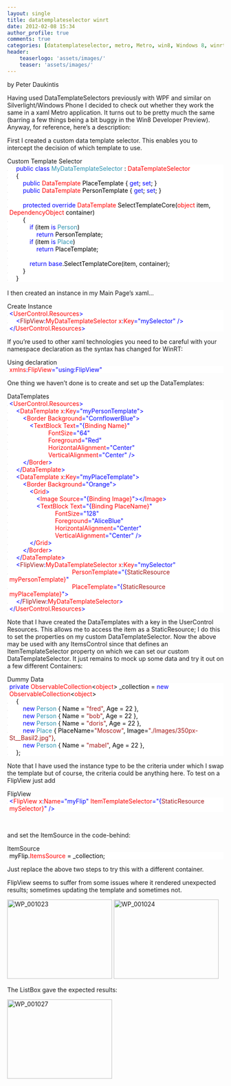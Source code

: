 ```yaml
---
layout: single
title: datatemplateselector winrt
date: 2012-02-08 15:34
author_profile: true
comments: true
categories: [datatemplateselector, metro, Metro, win8, Windows 8, winrt, WinRT]
header:
    teaserlogo: 'assets/images/'
    teaser: 'assets/images/'
---
```

<p>by Peter Daukintis</p>  <p>Having used DataTemplateSelectors previously with WPF and similar on Silverlight/Windows Phone I decided to check out whether they work the same in a xaml Metro application. It turns out to be pretty much the same (barring a few things being a bit buggy in the Win8 Developer Preview). Anyway, for reference, here’s a description:</p>  <p>First I created a custom data template selector. This enables you to intercept the decision of which template to use.</p>  <p></p>  <div id="scid:9ce6104f-a9aa-4a17-a79f-3a39532ebf7c:a41af072-bfdc-4994-948f-59f04447dc58" class="wlWriterEditableSmartContent" style="float:none;display:inline;margin:0;padding:0;"> <div class="le-pavsc-container"> <div class="le-pavsc-titleblock">Custom Template Selector</div> <div style="background:#fff;overflow:auto;"> <ol style="background:#ffffff;margin:0;padding:0 0 0 5px;"> <li>    <span style="background:#ffffff;color:#000000;"></span><span style="background:#ffffff;color:#0000ff;">public</span><span style="background:#ffffff;color:#000000;"> </span><span style="background:#ffffff;color:#0000ff;">class</span><span style="background:#ffffff;color:#000000;"> </span><span style="background:#ffffff;color:#2b91af;">MyDataTemplateSelector</span><span style="background:#ffffff;color:#000000;"> : </span><span style="background:#ffffff;color:#ff0000;">DataTemplateSelector</span></li> <li class="le-pavsc-even">    <span style="background:#ffffff;color:#000000;">{</span></li> <li>        <span style="background:#ffffff;color:#000000;"></span><span style="background:#ffffff;color:#0000ff;">public</span><span style="background:#ffffff;color:#000000;"> </span><span style="background:#ffffff;color:#ff0000;">DataTemplate</span><span style="background:#ffffff;color:#000000;"> PlaceTemplate { </span><span style="background:#ffffff;color:#0000ff;">get</span><span style="background:#ffffff;color:#000000;">; </span><span style="background:#ffffff;color:#0000ff;">set</span><span style="background:#ffffff;color:#000000;">; }</span></li> <li class="le-pavsc-even">        <span style="background:#ffffff;color:#000000;"></span><span style="background:#ffffff;color:#0000ff;">public</span><span style="background:#ffffff;color:#000000;"> </span><span style="background:#ffffff;color:#ff0000;">DataTemplate</span><span style="background:#ffffff;color:#000000;"> PersonTemplate { </span><span style="background:#ffffff;color:#0000ff;">get</span><span style="background:#ffffff;color:#000000;">; </span><span style="background:#ffffff;color:#0000ff;">set</span><span style="background:#ffffff;color:#000000;">; }</span></li> <li><span style="background:#ffffff;color:#000000;"> </span></li> <li class="le-pavsc-even">        <span style="background:#ffffff;color:#000000;"></span><span style="background:#ffffff;color:#0000ff;">protected</span><span style="background:#ffffff;color:#000000;"> </span><span style="background:#ffffff;color:#0000ff;">override</span><span style="background:#ffffff;color:#000000;"> </span><span style="background:#ffffff;color:#ff0000;">DataTemplate</span><span style="background:#ffffff;color:#000000;"> SelectTemplateCore(</span><span style="background:#ffffff;color:#ff0000;">object</span><span style="background:#ffffff;color:#000000;"> item, </span><span style="background:#ffffff;color:#ff0000;">DependencyObject</span><span style="background:#ffffff;color:#000000;"> container)</span></li> <li>        <span style="background:#ffffff;color:#000000;">{</span></li> <li class="le-pavsc-even">            <span style="background:#ffffff;color:#000000;"></span><span style="background:#ffffff;color:#0000ff;">if</span><span style="background:#ffffff;color:#000000;"> (item </span><span style="background:#ffffff;color:#0000ff;">is</span><span style="background:#ffffff;color:#000000;"> </span><span style="background:#ffffff;color:#2b91af;">Person</span><span style="background:#ffffff;color:#000000;">)</span></li> <li>                <span style="background:#ffffff;color:#000000;"></span><span style="background:#ffffff;color:#0000ff;">return</span><span style="background:#ffffff;color:#000000;"> PersonTemplate;</span></li> <li class="le-pavsc-even">            <span style="background:#ffffff;color:#000000;"></span><span style="background:#ffffff;color:#0000ff;">if</span><span style="background:#ffffff;color:#000000;"> (item </span><span style="background:#ffffff;color:#0000ff;">is</span><span style="background:#ffffff;color:#000000;"> </span><span style="background:#ffffff;color:#2b91af;">Place</span><span style="background:#ffffff;color:#000000;">)</span></li> <li>                <span style="background:#ffffff;color:#000000;"></span><span style="background:#ffffff;color:#0000ff;">return</span><span style="background:#ffffff;color:#000000;"> PlaceTemplate;</span></li> <li class="le-pavsc-even">&nbsp;</li> <li>            <span style="background:#ffffff;color:#000000;"></span><span style="background:#ffffff;color:#0000ff;">return</span><span style="background:#ffffff;color:#000000;"> </span><span style="background:#ffffff;color:#0000ff;">base</span><span style="background:#ffffff;color:#000000;">.SelectTemplateCore(item, container);</span></li> <li class="le-pavsc-even">        <span style="background:#ffffff;color:#000000;">}</span></li> <li>    <span style="background:#ffffff;color:#000000;">}</span></li> </ol> </div> </div> </div> <span style="background:white;color:black;">   <br /></span>I then created an instance in my Main Page’s xaml…   <p></p>  <div id="scid:9ce6104f-a9aa-4a17-a79f-3a39532ebf7c:8cc71fc9-a2ea-4159-93a7-e8a79ee2a0d9" class="wlWriterEditableSmartContent" style="float:none;display:inline;margin:0;padding:0;"> <div class="le-pavsc-container"> <div class="le-pavsc-titleblock">Create Instance</div> <div style="background:#fff;overflow:auto;"> <ol style="background:#ffffff;margin:0;padding:0 0 0 5px;"> <li><span style="background:#ffffff;color:#000000;"></span><span style="background:#ffffff;color:#0000ff;">&lt;</span><span style="background:#ffffff;color:#ff0000;">UserControl</span><span style="background:#ffffff;color:#a31515;">.</span><span style="background:#ffffff;color:#ff0000;">Resources</span><span style="background:#ffffff;color:#0000ff;">&gt;</span></li> <li class="le-pavsc-even">    <span style="background:#ffffff;color:#000000;"></span><span style="background:#ffffff;color:#0000ff;">&lt;</span><span style="background:#ffffff;color:#a31515;">FlipView</span><span style="background:#ffffff;color:#0000ff;">:</span><span style="background:#ffffff;color:#ff0000;">MyDataTemplateSelector x</span><span style="background:#ffffff;color:#0000ff;">:</span><span style="background:#ffffff;color:#ff0000;">Key</span><span style="background:#ffffff;color:#0000ff;">=&quot;mySelector&quot; /&gt;</span></li> <li><span style="background:#ffffff;color:#000000;"></span><span style="background:#ffffff;color:#0000ff;">&lt;/</span><span style="background:#ffffff;color:#ff0000;">UserControl</span><span style="background:#ffffff;color:#a31515;">.</span><span style="background:#ffffff;color:#ff0000;">Resources</span><span style="background:#ffffff;color:#0000ff;">&gt;</span></li> </ol> </div> </div> </div>  <p>If you’re used to other xaml technologies you need to be careful with your namespace declaration as the syntax has changed for WinRT:</p>  <div id="scid:9ce6104f-a9aa-4a17-a79f-3a39532ebf7c:88952be7-d021-4be0-a0c7-ba52e413b9ac" class="wlWriterEditableSmartContent" style="float:none;display:inline;margin:0;padding:0;"> <div class="le-pavsc-container"> <div class="le-pavsc-titleblock">Using declaration</div> <div style="background:#fff;overflow:auto;"> <ol style="background:#ffffff;margin:0;padding:0 0 0 5px;"> <li><span style="background:#ffffff;color:#ff0000;">xmlns</span><span style="background:#ffffff;color:#0000ff;">:</span><span style="background:#ffffff;color:#ff0000;">FlipView</span><span style="background:#ffffff;color:#0000ff;">=&quot;using:FlipView&quot;</span></li> </ol> </div> </div> </div>  <p>One thing we haven’t done is to create and set up the DataTemplates:</p>  <div id="scid:9ce6104f-a9aa-4a17-a79f-3a39532ebf7c:2bc677ae-c685-4c65-af0e-27c068a90db8" class="wlWriterEditableSmartContent" style="float:none;display:inline;margin:0;padding:0;"> <div class="le-pavsc-container"> <div class="le-pavsc-titleblock">DataTemplates</div> <div style="background:#fff;overflow:auto;"> <ol style="background:#ffffff;margin:0;padding:0 0 0 5px;"> <li><span style="background:#ffffff;color:#000000;"></span><span style="background:#ffffff;color:#0000ff;">&lt;</span><span style="background:#ffffff;color:#ff0000;">UserControl</span><span style="background:#ffffff;color:#a31515;">.</span><span style="background:#ffffff;color:#ff0000;">Resources</span><span style="background:#ffffff;color:#0000ff;">&gt;</span></li> <li class="le-pavsc-even">    <span style="background:#ffffff;color:#000000;"></span><span style="background:#ffffff;color:#0000ff;">&lt;</span><span style="background:#ffffff;color:#ff0000;">DataTemplate x</span><span style="background:#ffffff;color:#0000ff;">:</span><span style="background:#ffffff;color:#ff0000;">Key</span><span style="background:#ffffff;color:#0000ff;">=&quot;myPersonTemplate&quot;&gt;</span></li> <li>        <span style="background:#ffffff;color:#000000;"></span><span style="background:#ffffff;color:#0000ff;">&lt;</span><span style="background:#ffffff;color:#ff0000;">Border Background</span><span style="background:#ffffff;color:#0000ff;">=&quot;CornflowerBlue&quot;&gt;</span></li> <li class="le-pavsc-even">            <span style="background:#ffffff;color:#000000;"></span><span style="background:#ffffff;color:#0000ff;">&lt;</span><span style="background:#ffffff;color:#ff0000;">TextBlock Text</span><span style="background:#ffffff;color:#0000ff;">=&quot;{</span><span style="background:#ffffff;color:#ff0000;">Binding Name}</span><span style="background:#ffffff;color:#0000ff;">&quot;</span></li> <li>                      <span style="background:#ffffff;color:#000000;"></span><span style="background:#ffffff;color:#ff0000;"> FontSize</span><span style="background:#ffffff;color:#0000ff;">=&quot;64&quot;</span></li> <li class="le-pavsc-even">                      <span style="background:#ffffff;color:#000000;"></span><span style="background:#ffffff;color:#ff0000;"> Foreground</span><span style="background:#ffffff;color:#0000ff;">=&quot;Red&quot;</span></li> <li>                      <span style="background:#ffffff;color:#000000;"></span><span style="background:#ffffff;color:#ff0000;"> HorizontalAlignment</span><span style="background:#ffffff;color:#0000ff;">=&quot;Center&quot;</span></li> <li class="le-pavsc-even">                      <span style="background:#ffffff;color:#000000;"></span><span style="background:#ffffff;color:#ff0000;"> VerticalAlignment</span><span style="background:#ffffff;color:#0000ff;">=&quot;Center&quot; /&gt;</span></li> <li>        <span style="background:#ffffff;color:#000000;"></span><span style="background:#ffffff;color:#0000ff;">&lt;/</span><span style="background:#ffffff;color:#ff0000;">Border</span><span style="background:#ffffff;color:#0000ff;">&gt;</span></li> <li class="le-pavsc-even">    <span style="background:#ffffff;color:#000000;"></span><span style="background:#ffffff;color:#0000ff;">&lt;/</span><span style="background:#ffffff;color:#ff0000;">DataTemplate</span><span style="background:#ffffff;color:#0000ff;">&gt;</span></li> <li>    <span style="background:#ffffff;color:#000000;"></span><span style="background:#ffffff;color:#0000ff;">&lt;</span><span style="background:#ffffff;color:#ff0000;">DataTemplate x</span><span style="background:#ffffff;color:#0000ff;">:</span><span style="background:#ffffff;color:#ff0000;">Key</span><span style="background:#ffffff;color:#0000ff;">=&quot;myPlaceTemplate&quot;&gt;</span></li> <li class="le-pavsc-even">        <span style="background:#ffffff;color:#000000;"></span><span style="background:#ffffff;color:#0000ff;">&lt;</span><span style="background:#ffffff;color:#ff0000;">Border Background</span><span style="background:#ffffff;color:#0000ff;">=&quot;Orange&quot;&gt;</span></li> <li>            <span style="background:#ffffff;color:#000000;"></span><span style="background:#ffffff;color:#0000ff;">&lt;</span><span style="background:#ffffff;color:#ff0000;">Grid</span><span style="background:#ffffff;color:#0000ff;">&gt;</span></li> <li class="le-pavsc-even">                <span style="background:#ffffff;color:#000000;"></span><span style="background:#ffffff;color:#0000ff;">&lt;</span><span style="background:#ffffff;color:#ff0000;">Image Source</span><span style="background:#ffffff;color:#0000ff;">=&quot;{</span><span style="background:#ffffff;color:#ff0000;">Binding Image}</span><span style="background:#ffffff;color:#0000ff;">&quot;&gt;&lt;/</span><span style="background:#ffffff;color:#ff0000;">Image</span><span style="background:#ffffff;color:#0000ff;">&gt;</span></li> <li>                <span style="background:#ffffff;color:#000000;"></span><span style="background:#ffffff;color:#0000ff;">&lt;</span><span style="background:#ffffff;color:#ff0000;">TextBlock Text</span><span style="background:#ffffff;color:#0000ff;">=&quot;{</span><span style="background:#ffffff;color:#ff0000;">Binding PlaceName}</span><span style="background:#ffffff;color:#0000ff;">&quot;</span><span style="background:#ffffff;color:#000000;"> </span></li> <li class="le-pavsc-even">                          <span style="background:#ffffff;color:#000000;"></span><span style="background:#ffffff;color:#ff0000;"> FontSize</span><span style="background:#ffffff;color:#0000ff;">=&quot;128&quot;</span><span style="background:#ffffff;color:#000000;"> </span></li> <li>                          <span style="background:#ffffff;color:#000000;"></span><span style="background:#ffffff;color:#ff0000;"> Foreground</span><span style="background:#ffffff;color:#0000ff;">=&quot;AliceBlue&quot;</span><span style="background:#ffffff;color:#000000;"> </span></li> <li class="le-pavsc-even">                          <span style="background:#ffffff;color:#000000;"></span><span style="background:#ffffff;color:#ff0000;"> HorizontalAlignment</span><span style="background:#ffffff;color:#0000ff;">=&quot;Center&quot;</span><span style="background:#ffffff;color:#000000;"> </span></li> <li>                          <span style="background:#ffffff;color:#000000;"></span><span style="background:#ffffff;color:#ff0000;"> VerticalAlignment</span><span style="background:#ffffff;color:#0000ff;">=&quot;Center&quot; /&gt;</span></li> <li class="le-pavsc-even">            <span style="background:#ffffff;color:#000000;"></span><span style="background:#ffffff;color:#0000ff;">&lt;/</span><span style="background:#ffffff;color:#ff0000;">Grid</span><span style="background:#ffffff;color:#0000ff;">&gt;</span></li> <li>        <span style="background:#ffffff;color:#000000;"></span><span style="background:#ffffff;color:#0000ff;">&lt;/</span><span style="background:#ffffff;color:#ff0000;">Border</span><span style="background:#ffffff;color:#0000ff;">&gt;</span></li> <li class="le-pavsc-even">    <span style="background:#ffffff;color:#000000;"></span><span style="background:#ffffff;color:#0000ff;">&lt;/</span><span style="background:#ffffff;color:#ff0000;">DataTemplate</span><span style="background:#ffffff;color:#0000ff;">&gt;</span></li> <li>    <span style="background:#ffffff;color:#000000;"></span><span style="background:#ffffff;color:#0000ff;">&lt;</span><span style="background:#ffffff;color:#a31515;">FlipView</span><span style="background:#ffffff;color:#0000ff;">:</span><span style="background:#ffffff;color:#ff0000;">MyDataTemplateSelector x</span><span style="background:#ffffff;color:#0000ff;">:</span><span style="background:#ffffff;color:#ff0000;">Key</span><span style="background:#ffffff;color:#0000ff;">=&quot;mySelector&quot;</span></li> <li class="le-pavsc-even">                                    <span style="background:#ffffff;color:#000000;"></span><span style="background:#ffffff;color:#ff0000;"> PersonTemplate</span><span style="background:#ffffff;color:#0000ff;">=&quot;{</span><span style="background:#ffffff;color:#a31515;">StaticResource</span><span style="background:#ffffff;color:#ff0000;"> myPersonTemplate}</span><span style="background:#ffffff;color:#0000ff;">&quot;</span></li> <li>                                    <span style="background:#ffffff;color:#000000;"></span><span style="background:#ffffff;color:#ff0000;"> PlaceTemplate</span><span style="background:#ffffff;color:#0000ff;">=&quot;{</span><span style="background:#ffffff;color:#a31515;">StaticResource</span><span style="background:#ffffff;color:#ff0000;"> myPlaceTemplate}</span><span style="background:#ffffff;color:#0000ff;">&quot;&gt;</span></li> <li class="le-pavsc-even">    <span style="background:#ffffff;color:#000000;"></span><span style="background:#ffffff;color:#0000ff;">&lt;/</span><span style="background:#ffffff;color:#a31515;">FlipView</span><span style="background:#ffffff;color:#0000ff;">:</span><span style="background:#ffffff;color:#ff0000;">MyDataTemplateSelector</span><span style="background:#ffffff;color:#0000ff;">&gt;</span></li> <li><span style="background:#ffffff;color:#000000;"></span><span style="background:#ffffff;color:#0000ff;">&lt;/</span><span style="background:#ffffff;color:#ff0000;">UserControl</span><span style="background:#ffffff;color:#a31515;">.</span><span style="background:#ffffff;color:#ff0000;">Resources</span><span style="background:#ffffff;color:#0000ff;">&gt;</span></li> </ol> </div> </div> </div>  <p></p>  <p>Note that I have created the DataTemplates with a key in the UserControl Resources. This allows me to access the item as a StaticResource; I do this to set the properties on my custom DataTemplateSelector. Now the above may be used with any ItemsControl since that defines an ItemTemplateSelector property on which we can set our custom DataTemplateSelector. It just remains to mock up some data and try it out on a few different Containers:</p>  <div id="scid:9ce6104f-a9aa-4a17-a79f-3a39532ebf7c:81923292-f85f-4ae7-a5ee-ae173044c493" class="wlWriterEditableSmartContent" style="float:none;display:inline;margin:0;padding:0;"> <div class="le-pavsc-container"> <div class="le-pavsc-titleblock">Dummy Data</div> <div style="background:#fff;overflow:auto;"> <ol style="background:#ffffff;margin:0;padding:0 0 0 5px;"> <li><span style="background:#ffffff;color:#000000;"></span><span style="background:#ffffff;color:#0000ff;">private</span><span style="background:#ffffff;color:#000000;"> </span><span style="background:#ffffff;color:#ff0000;">ObservableCollection</span><span style="background:#ffffff;color:#000000;">&lt;</span><span style="background:#ffffff;color:#ff0000;">object</span><span style="background:#ffffff;color:#000000;">&gt; _collection = </span><span style="background:#ffffff;color:#0000ff;">new</span><span style="background:#ffffff;color:#000000;"> </span><span style="background:#ffffff;color:#ff0000;">ObservableCollection</span><span style="background:#ffffff;color:#000000;">&lt;</span><span style="background:#ffffff;color:#ff0000;">object</span><span style="background:#ffffff;color:#000000;">&gt;</span></li> <li class="le-pavsc-even">    <span style="background:#ffffff;color:#000000;">{</span></li> <li>        <span style="background:#ffffff;color:#000000;"></span><span style="background:#ffffff;color:#0000ff;">new</span><span style="background:#ffffff;color:#000000;"> </span><span style="background:#ffffff;color:#2b91af;">Person</span><span style="background:#ffffff;color:#000000;"> { Name = </span><span style="background:#ffffff;color:#a31515;">&quot;fred&quot;</span><span style="background:#ffffff;color:#000000;">, Age = 22 },</span></li> <li class="le-pavsc-even">        <span style="background:#ffffff;color:#000000;"></span><span style="background:#ffffff;color:#0000ff;">new</span><span style="background:#ffffff;color:#000000;"> </span><span style="background:#ffffff;color:#2b91af;">Person</span><span style="background:#ffffff;color:#000000;"> { Name = </span><span style="background:#ffffff;color:#a31515;">&quot;bob&quot;</span><span style="background:#ffffff;color:#000000;">, Age = 22 },</span></li> <li>        <span style="background:#ffffff;color:#000000;"></span><span style="background:#ffffff;color:#0000ff;">new</span><span style="background:#ffffff;color:#000000;"> </span><span style="background:#ffffff;color:#2b91af;">Person</span><span style="background:#ffffff;color:#000000;"> { Name = </span><span style="background:#ffffff;color:#a31515;">&quot;doris&quot;</span><span style="background:#ffffff;color:#000000;">, Age = 22 },</span></li> <li class="le-pavsc-even">        <span style="background:#ffffff;color:#000000;"></span><span style="background:#ffffff;color:#0000ff;">new</span><span style="background:#ffffff;color:#000000;"> </span><span style="background:#ffffff;color:#2b91af;">Place</span><span style="background:#ffffff;color:#000000;"> { PlaceName=</span><span style="background:#ffffff;color:#a31515;">&quot;Moscow&quot;</span><span style="background:#ffffff;color:#000000;">, Image=</span><span style="background:#ffffff;color:#a31515;">&quot;./Images/350px-St__Basil2.jpg&quot;}</span><span style="background:#ffffff;color:#000000;">,</span></li> <li>        <span style="background:#ffffff;color:#000000;"></span><span style="background:#ffffff;color:#0000ff;">new</span><span style="background:#ffffff;color:#000000;"> </span><span style="background:#ffffff;color:#2b91af;">Person</span><span style="background:#ffffff;color:#000000;"> { Name = </span><span style="background:#ffffff;color:#a31515;">&quot;mabel&quot;</span><span style="background:#ffffff;color:#000000;">, Age = 22 },</span></li> <li class="le-pavsc-even">    <span style="background:#ffffff;color:#000000;">};</span></li> </ol> </div> </div> </div>  <p>Note that I have used the instance type to be the criteria under which I swap the template but of course, the criteria could be anything here. To test on a FlipView just add</p>  <div id="scid:9ce6104f-a9aa-4a17-a79f-3a39532ebf7c:23f7ebce-2924-4f44-af50-6506153c849a" class="wlWriterEditableSmartContent" style="float:none;display:inline;margin:0;padding:0;"> <div class="le-pavsc-container"> <div class="le-pavsc-titleblock">FlipView</div> <div style="background:#fff;overflow:auto;"> <ol style="background:#ffffff;margin:0;padding:0 0 0 5px;"> <li><span style="background:#ffffff;color:#0000ff;">&lt;</span><span style="background:#ffffff;color:#ff0000;">FlipView x</span><span style="background:#ffffff;color:#0000ff;">:</span><span style="background:#ffffff;color:#ff0000;">Name</span><span style="background:#ffffff;color:#0000ff;">=&quot;myFlip&quot;</span><span style="background:#ffffff;color:#ff0000;"> ItemTemplateSelector</span><span style="background:#ffffff;color:#0000ff;">=&quot;{</span><span style="background:#ffffff;color:#a31515;">StaticResource</span><span style="background:#ffffff;color:#ff0000;"> mySelector}</span><span style="background:#ffffff;color:#0000ff;">&quot; /&gt;</span></li> </ol> </div> </div> </div>  <p>&#160;</p>  <p>and set the ItemSource in the code-behind:</p>  <div id="scid:9ce6104f-a9aa-4a17-a79f-3a39532ebf7c:e1b68e95-18de-4c9c-ae53-708ff85aa1b4" class="wlWriterEditableSmartContent" style="float:none;display:inline;margin:0;padding:0;"> <div class="le-pavsc-container"> <div class="le-pavsc-titleblock">ItemSource</div> <div style="background:#fff;overflow:auto;"> <ol style="background:#ffffff;margin:0;padding:0 0 0 5px;"> <li><span style="background:#ffffff;color:#000000;">myFlip.</span><span style="background:#ffffff;color:#ff0000;">ItemsSource</span><span style="background:#ffffff;color:#000000;"> = _collection;</span></li> </ol> </div> </div> </div>  <p>Just replace the above two steps to try this with a different container.</p>  <p>FlipView seems to suffer from some issues where it rendered unexpected results; sometimes updating the template and sometimes not.</p>  <p><a href="{{ site.baseurl }}/assets/images/2012/02/wp_001023.jpg"><img title="WP_001023" style="display:inline;border-width:0;" border="0" alt="WP_001023" src="{{ site.baseurl }}/assets/images/2012/02/wp_001023_thumb.jpg" width="244" height="184" /></a> <a href="{{ site.baseurl }}/assets/images/2012/02/wp_001024.jpg"><img title="WP_001024" style="display:inline;border-width:0;" border="0" alt="WP_001024" src="{{ site.baseurl }}/assets/images/2012/02/wp_001024_thumb.jpg" width="244" height="184" /></a> </p>  <p>The ListBox gave the expected results:</p>  <p><a href="{{ site.baseurl }}/assets/images/2012/02/wp_001027.jpg"><img title="WP_001027" style="display:inline;border-width:0;" border="0" alt="WP_001027" src="{{ site.baseurl }}/assets/images/2012/02/wp_001027_thumb.jpg" width="244" height="184" /></a></p>
